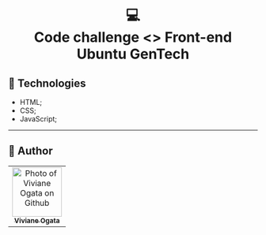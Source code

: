 <h1 align="center">
  💻<br>Code challenge <> Front-end Ubuntu GenTech
</h1>

## 💼 Technologies

- HTML;
- CSS;
- JavaScript;

---

## 🦄 Author<br>
<table>
  <tr>
    <td align="center">
      <a href="https://github.com/viviogata">
        <img src="https://avatars.githubusercontent.com/viviogata" width="100px;" alt="Photo of Viviane Ogata on Github"/><br>
        <sub>
          <b>Viviane Ogata</b>
        </sub>
      </a>
    </td>
  </tr>
</table>